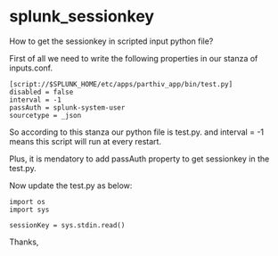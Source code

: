 # splunk_sessionkey

How to get the sessionkey in scripted input python file?

First of all we need to write the following properties in our stanza of inputs.conf.

```
[script://$SPLUNK_HOME/etc/apps/parthiv_app/bin/test.py]
disabled = false
interval = -1
passAuth = splunk-system-user
sourcetype = _json
```
So according to this stanza our python file is test.py.
and interval = -1 means this script will run at every restart.

Plus, it is mendatory to add passAuth property to get sessionkey in the test.py.

Now update the test.py as below:

```
import os
import sys

sessionKey = sys.stdin.read()

```

Thanks,
